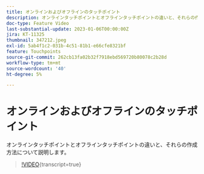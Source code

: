 ```yaml
---
title: オンラインおよびオフラインのタッチポイント
description: オンラインタッチポイントとオフラインタッチポイントの違いと、それらの作成方法について説明します。
doc-type: Feature Video
last-substantial-update: 2023-01-06T00:00:00Z
jira: KT-11325
thumbnail: 347212.jpeg
exl-id: 5ab4f1c2-031b-4c51-81b1-e66cfe8321bf
feature: Touchpoints
source-git-commit: 262cb13fa02b32f7918ebd569720b80078c2b28d
workflow-type: tm+mt
source-wordcount: '40'
ht-degree: 5%

---
```


# オンラインおよびオフラインのタッチポイント

オンラインタッチポイントとオフラインタッチポイントの違いと、それらの作成方法について説明します。

>[!VIDEO](https://video.tv.adobe.com/v/347212/?learn=on){transcript=true}
